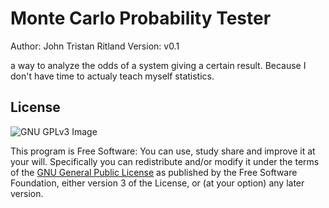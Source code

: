# Monte Carlo Probability Tester
Author: John Tristan Ritland
Version: v0.1

a way to analyze the odds of a system giving a certain result. Because I don't have time to actualy teach myself statistics.

## License
![GNU GPLv3 Image](https://www.gnu.org/graphics/gplv3-127x51.png)

This program is Free Software: You can use, study share and improve it at your
will. Specifically you can redistribute and/or modify it under the terms of the
[GNU General Public License](https://www.gnu.org/licenses/gpl.html) as
published by the Free Software Foundation, either version 3 of the License, or
(at your option) any later version.

